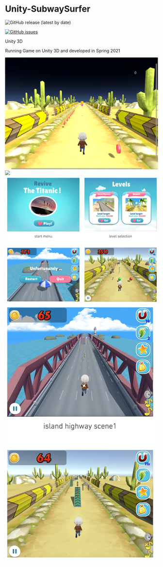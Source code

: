 # Unity-SubwaySurfer
![GitHub release (latest by date)](https://img.shields.io/github/downloads/DontCallMeShurley/Unity-SubwaySurfer/final/total?label=downloads&style=plastic)

[![GitHub issues](https://img.shields.io/github/issues/DontCallMeShurley/Unity-SubwaySurfer)](https://github.com/DontCallMeShurley/Unity-SubwaySurfer/issues)

Unity 3D

Running Game on Unity 3D and developed in Spring 2021

<img src="img/img1.png" width="600">
<img src="img/img2.png" width="600">
<img src="img/img3.png" width="600">
<img src="img/img4.png" width="600">
